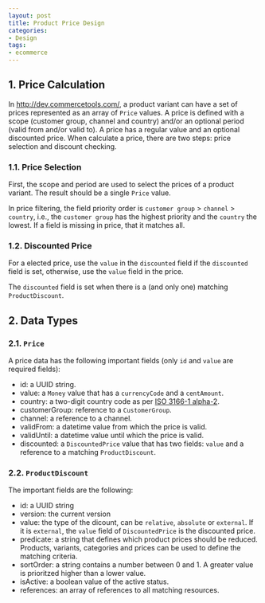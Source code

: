 ```yaml
---
layout: post
title: Product Price Design
categories:
- Design
tags:
- ecommerce
---
```


## 1. Price Calculation
In http://dev.commercetools.com/, a product variant can have a set of prices represented as an array of `Price` values. A price is defined with a scope (customer group, channel and country) and/or an optional period (valid from and/or valid to). A price has a regular value and an optional discounted price. When calculate a price, there are two steps: price selection and discount checking.  

### 1.1. Price Selection
First, the scope and period are used to select the prices of a product variant. The result should be a single `Price` value. 

In price filtering, the field priority order is `customer group` > `channel` > `country`, i.e., the `customer group` has the highest priority and the `country` the lowest.  If a field is missing in price, that it matches all.

### 1.2. Discounted Price
For a elected price, use the `value` in the `discounted` field if the `discounted` field is set, otherwise, use the `value` field in the price. 

The `discounted` field is set when there is a (and only one) matching `ProductDiscount`. 

## 2. Data Types

### 2.1. `Price` 
A price data has the following important fields (only `id` and `value` are required fields):
* id: a UUID string.
* value: a `Money` value that has a `currencyCode` and a `centAmount`. 
* country: a two-digit country code as per [ISO 3166-1 alpha-2](http://en.wikipedia.org/wiki/ISO_3166-1_alpha-2).  
* customerGroup: reference to a `CustomerGroup`. 
* channel: a reference to a channel. 
* validFrom: a datetime value from which the price is valid. 
* validUntil: a datetime value until which the price is valid. 
* discounted: a `DiscountedPrice` value that has two fields: `value` and a reference to a matching `ProductDiscount`.

### 2.2. `ProductDiscount`
The important fields are the following:
* id: a UUID string
* version: the current version
* value: the type of the dicount, can be `relative`, `absolute` or `external`. If it is `external`, the `value` field of `DiscountedPrice` is the discounted price. 
* predicate: a string that defines which product prices should be reduced. Products, variants, categories and prices can be used to define the matching criteria. 
* sortOrder: a string contains a number between 0 and 1. A greater value is prioritzed higher than a lower value. 
* isActive: a boolean value of the active status. 
* references: an array of references to all matching resources. 
